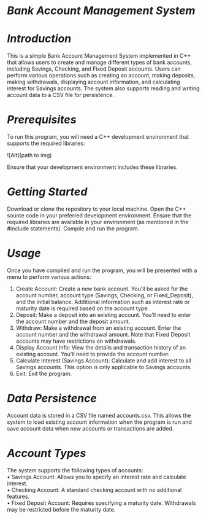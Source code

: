 # ***Bank Account Management System***
# ***Introduction***
This is a simple Bank Account Management System implemented in C++ that allows users to create and manage different types of bank 
accounts, including Savings, Checking, and Fixed Deposit accounts. Users can perform various operations such as creating an account, 
making deposits, making withdrawals, displaying account information, and calculating interest for Savings accounts. The system also 
supports reading and writing account data to a CSV file for persistence.


# ***Prerequisites***


To run this program, you will need a C++ development environment that supports the required libraries:

![Alt](path to img)

Ensure that your development environment includes these libraries.


# ***Getting Started***

Download or clone the repository to your local machine.
Open the C++ source code in your preferred development environment.
Ensure that the required libraries are available in your environment (as mentioned in the #include statements).
Compile and run the program.

# ***Usage***


Once you have compiled and run the program, you will be presented with a menu to perform various actions:
1.	Create Account: Create a new bank account. You'll be asked for the account number, account type (Savings, Checking, or Fixed_Deposit), and the initial balance. Additional information such as interest rate or maturity date is required based on the account type.
2.	Deposit: Make a deposit into an existing account. You'll need to enter the account number and the deposit amount.
3.	Withdraw: Make a withdrawal from an existing account. Enter the account number and the withdrawal amount. Note that Fixed Deposit accounts may have restrictions on withdrawals.
4.	Display Account Info: View the details and transaction history of an existing account. You'll need to provide the account number.
5.	Calculate Interest (Savings Account): Calculate and add interest to all Savings accounts. This option is only applicable to Savings accounts.
6.	Exit: Exit the program.



# ***Data Persistence***

Account data is stored in a CSV file named accounts.csv. This allows the system to load existing account information when the program is run and save account data when new accounts or transactions are added.

# ***Account Types***

The system supports the following types of accounts:<br>
•	Savings Account: Allows you to specify an interest rate and calculate interest.<br>
•	Checking Account: A standard checking account with no additional features.<br>
•	Fixed Deposit Account: Requires specifying a maturity date. Withdrawals may be restricted before the maturity date.
